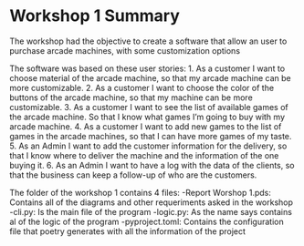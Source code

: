 # Workshop 1 Summary
The workshop had the objective to  create a software that allow an user
to purchase arcade machines, with some customization options

The software was based on these user stories:
	1. As a customer I want to choose material of the arcade machine, 
	so that my arcade machine can be more customizable.
	2. As a customer I want to choose the color of the buttons of the arcade machine, 
	so that my machine can be more customizable.
	3. As a customer I want to see the list of available games of the arcade machine. 
	So that I know what games I’m going to buy with my arcade machine.
	4. As a customer I want to add new games to the list of games in the arcade machines, 
	so that I can have more games of my taste.
	5. As an Admin I want to add the customer information for the delivery, 
	so that I know where to deliver the machine and the information of the one buying it.
	6. As an Admin I want to have a log with the data of the clients, 
	so that the business can keep a follow-up of who are the customers.
	
The folder of the workshop 1 contains 4 files:
	-Report Worshop 1.pds: Contains all of the diagrams and other 
	requeriments asked in the workshop
	-cli.py: Is the main file of the program
	-logic.py: As the name says contains al of the logic of the program
	-pyproject.toml: Contains the configuration file that poetry generates with
	all the information of the project
